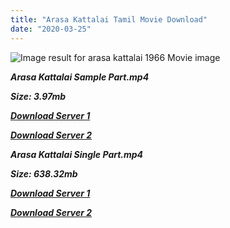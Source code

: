 ```yaml
---
title: "Arasa Kattalai Tamil Movie Download"
date: "2020-03-25"
---
```


![Image result for arasa kattalai 1966 Movie image](https://makkalthilagammgr.files.wordpress.com/2011/12/arasa-kattalai.jpg?w=220&h=261&crop=1)

**_Arasa Kattalai Sample Part.mp4_**

**_Size: 3.97mb_**

**_[Download Server 1](http://b4.wetransfer.vip/files/{cda5df2c15b60541c0c08958a9aa30b512670539b38ddb53042c71b1d10bc2b4}20Actor{cda5df2c15b60541c0c08958a9aa30b512670539b38ddb53042c71b1d10bc2b4}20Hits{cda5df2c15b60541c0c08958a9aa30b512670539b38ddb53042c71b1d10bc2b4}20Collection/M.{cda5df2c15b60541c0c08958a9aa30b512670539b38ddb53042c71b1d10bc2b4}20G.{cda5df2c15b60541c0c08958a9aa30b512670539b38ddb53042c71b1d10bc2b4}20Ramachandran{cda5df2c15b60541c0c08958a9aa30b512670539b38ddb53042c71b1d10bc2b4}20(M.G.R){cda5df2c15b60541c0c08958a9aa30b512670539b38ddb53042c71b1d10bc2b4}20Movies{cda5df2c15b60541c0c08958a9aa30b512670539b38ddb53042c71b1d10bc2b4}20Collections/Arasa{cda5df2c15b60541c0c08958a9aa30b512670539b38ddb53042c71b1d10bc2b4}20Kattali{cda5df2c15b60541c0c08958a9aa30b512670539b38ddb53042c71b1d10bc2b4}20(1967)/Arasa{cda5df2c15b60541c0c08958a9aa30b512670539b38ddb53042c71b1d10bc2b4}20Kattali{cda5df2c15b60541c0c08958a9aa30b512670539b38ddb53042c71b1d10bc2b4}20(1967){cda5df2c15b60541c0c08958a9aa30b512670539b38ddb53042c71b1d10bc2b4}20Sample{cda5df2c15b60541c0c08958a9aa30b512670539b38ddb53042c71b1d10bc2b4}20HD.mp4)_**

**_[Download Server 2](http://b4.wetransfer.vip/files/{cda5df2c15b60541c0c08958a9aa30b512670539b38ddb53042c71b1d10bc2b4}20Actor{cda5df2c15b60541c0c08958a9aa30b512670539b38ddb53042c71b1d10bc2b4}20Hits{cda5df2c15b60541c0c08958a9aa30b512670539b38ddb53042c71b1d10bc2b4}20Collection/M.{cda5df2c15b60541c0c08958a9aa30b512670539b38ddb53042c71b1d10bc2b4}20G.{cda5df2c15b60541c0c08958a9aa30b512670539b38ddb53042c71b1d10bc2b4}20Ramachandran{cda5df2c15b60541c0c08958a9aa30b512670539b38ddb53042c71b1d10bc2b4}20(M.G.R){cda5df2c15b60541c0c08958a9aa30b512670539b38ddb53042c71b1d10bc2b4}20Movies{cda5df2c15b60541c0c08958a9aa30b512670539b38ddb53042c71b1d10bc2b4}20Collections/Arasa{cda5df2c15b60541c0c08958a9aa30b512670539b38ddb53042c71b1d10bc2b4}20Kattali{cda5df2c15b60541c0c08958a9aa30b512670539b38ddb53042c71b1d10bc2b4}20(1967)/Arasa{cda5df2c15b60541c0c08958a9aa30b512670539b38ddb53042c71b1d10bc2b4}20Kattali{cda5df2c15b60541c0c08958a9aa30b512670539b38ddb53042c71b1d10bc2b4}20(1967){cda5df2c15b60541c0c08958a9aa30b512670539b38ddb53042c71b1d10bc2b4}20Sample{cda5df2c15b60541c0c08958a9aa30b512670539b38ddb53042c71b1d10bc2b4}20HD.mp4)_**

**_Arasa Kattalai Single Part.mp4_**

**_Size: 638.32mb_**

**_[Download Server 1](http://b4.wetransfer.vip/files/{cda5df2c15b60541c0c08958a9aa30b512670539b38ddb53042c71b1d10bc2b4}20Actor{cda5df2c15b60541c0c08958a9aa30b512670539b38ddb53042c71b1d10bc2b4}20Hits{cda5df2c15b60541c0c08958a9aa30b512670539b38ddb53042c71b1d10bc2b4}20Collection/M.{cda5df2c15b60541c0c08958a9aa30b512670539b38ddb53042c71b1d10bc2b4}20G.{cda5df2c15b60541c0c08958a9aa30b512670539b38ddb53042c71b1d10bc2b4}20Ramachandran{cda5df2c15b60541c0c08958a9aa30b512670539b38ddb53042c71b1d10bc2b4}20(M.G.R){cda5df2c15b60541c0c08958a9aa30b512670539b38ddb53042c71b1d10bc2b4}20Movies{cda5df2c15b60541c0c08958a9aa30b512670539b38ddb53042c71b1d10bc2b4}20Collections/Arasa{cda5df2c15b60541c0c08958a9aa30b512670539b38ddb53042c71b1d10bc2b4}20Kattali{cda5df2c15b60541c0c08958a9aa30b512670539b38ddb53042c71b1d10bc2b4}20(1967)/Arasa{cda5df2c15b60541c0c08958a9aa30b512670539b38ddb53042c71b1d10bc2b4}20Kattali{cda5df2c15b60541c0c08958a9aa30b512670539b38ddb53042c71b1d10bc2b4}20(1967){cda5df2c15b60541c0c08958a9aa30b512670539b38ddb53042c71b1d10bc2b4}20Single{cda5df2c15b60541c0c08958a9aa30b512670539b38ddb53042c71b1d10bc2b4}20Part{cda5df2c15b60541c0c08958a9aa30b512670539b38ddb53042c71b1d10bc2b4}20HD.mp4)_**

**_[Download Server 2](http://b4.wetransfer.vip/files/{cda5df2c15b60541c0c08958a9aa30b512670539b38ddb53042c71b1d10bc2b4}20Actor{cda5df2c15b60541c0c08958a9aa30b512670539b38ddb53042c71b1d10bc2b4}20Hits{cda5df2c15b60541c0c08958a9aa30b512670539b38ddb53042c71b1d10bc2b4}20Collection/M.{cda5df2c15b60541c0c08958a9aa30b512670539b38ddb53042c71b1d10bc2b4}20G.{cda5df2c15b60541c0c08958a9aa30b512670539b38ddb53042c71b1d10bc2b4}20Ramachandran{cda5df2c15b60541c0c08958a9aa30b512670539b38ddb53042c71b1d10bc2b4}20(M.G.R){cda5df2c15b60541c0c08958a9aa30b512670539b38ddb53042c71b1d10bc2b4}20Movies{cda5df2c15b60541c0c08958a9aa30b512670539b38ddb53042c71b1d10bc2b4}20Collections/Arasa{cda5df2c15b60541c0c08958a9aa30b512670539b38ddb53042c71b1d10bc2b4}20Kattali{cda5df2c15b60541c0c08958a9aa30b512670539b38ddb53042c71b1d10bc2b4}20(1967)/Arasa{cda5df2c15b60541c0c08958a9aa30b512670539b38ddb53042c71b1d10bc2b4}20Kattali{cda5df2c15b60541c0c08958a9aa30b512670539b38ddb53042c71b1d10bc2b4}20(1967){cda5df2c15b60541c0c08958a9aa30b512670539b38ddb53042c71b1d10bc2b4}20Single{cda5df2c15b60541c0c08958a9aa30b512670539b38ddb53042c71b1d10bc2b4}20Part{cda5df2c15b60541c0c08958a9aa30b512670539b38ddb53042c71b1d10bc2b4}20HD.mp4)_**
